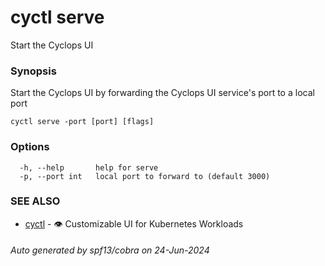 # cyctl serve

Start the Cyclops UI

### Synopsis

Start the Cyclops UI by forwarding the Cyclops UI service's port to a local port

```
cyctl serve -port [port] [flags]
```

### Options

```
  -h, --help       help for serve
  -p, --port int   local port to forward to (default 3000)
```

### SEE ALSO

* [cyctl](cyctl.md)	 - 👁️ Customizable UI for Kubernetes Workloads

###### Auto generated by spf13/cobra on 24-Jun-2024
